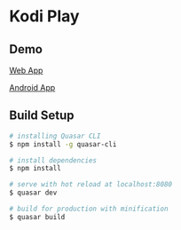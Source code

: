 # Kodi Play

## Demo

[Web App](http://demo.dev-worker.com/kodi-play/#/)

[Android App](https://play.google.com/store/apps/details?id=com.devworker.kodiplay)

## Build Setup

``` bash
# installing Quasar CLI
$ npm install -g quasar-cli

# install dependencies
$ npm install

# serve with hot reload at localhost:8080
$ quasar dev

# build for production with minification
$ quasar build
```
